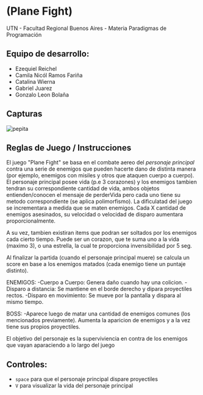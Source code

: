 #  (Plane Fight) 

UTN - Facultad Regional Buenos Aires - Materia Paradigmas de Programación

## Equipo de desarrollo: 

- Ezequiel Reichel
- Camila Nicól Ramos Fariña
- Catalina Wierna
- Gabriel Juarez
- Gonzalo Leon Bolaña
 
## Capturas 

![pepita](assets/golondrina.png)

## Reglas de Juego / Instrucciones

El juego "Plane Fight" se basa en el combate aereo del *personaje principal* contra una serie de enemigos que pueden hacerte dano de distinta manera (por ejemplo, enemigos con misiles y otros que ataquen cuerpo a cuerpo). El personaje principal posee vida (p.e 3 corazones) y los enemigos tambien tendran su correspondiente cantidad de vida, ambos objetos entienden/conocen el mensaje de perderVida pero cada uno tiene su metodo correspondiente (se aplica polimorfismo). 
La dificulatad del juego se incrementara a medida que se maten enemigos. Cada X cantidad de enemigos asesinados, su velocidad o velocidad de disparo aumentara proporcionalmente.

A su vez, tambien existiran items que podran ser soltados por los enemigos cada cierto tiempo. Puede ser un corazon, que te suma uno a la vida (maximo 3), o una estrella, la cual te proporciona invensibilidad por 5 seg. 

Al finalizar la partida (cuando el personaje principal muere) se calcula un score en base a los enemigos matados (cada enemigo tiene un puntaje distinto).

ENEMIGOS: 
-Cuerpo a Cuerpo: Genera daño cuando hay una colicion.
-Disparo a distancia: Se mantiene en el borde derecho y dipara proyectiles rectos.
-Disparo en movimiento: Se mueve por la pantalla y dispara al mismo tiempo.

BOSS: 
-Aparece luego de matar una cantidad de enemigos comunes (los mencionados previamente). Aumenta la aparicion de enemigos y a la vez tiene sus propios proyectiles. 

El objetivo del personaje es la superviviencia en contra de los enemigos que vayan aparaciendo a lo largo del juego

## Controles:

- `space` para que el personaje principal dispare proyectiles
- `V` para visualizar la vida del personaje principal
